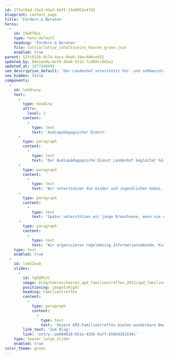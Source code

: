 ```yaml
---
id: 1f3a19ad-12e3-41e5-8df6-33a9051e47d3
blueprint: content_page
title: 'Fördern & Beraten'
heros:
  -
    id: ImwRf8uL
    type: hero_default
    heading: 'Fördern & Beraten'
    file: lottie/lottie_inhaltsseite_hoeren_gruen.json
    enabled: true
parent: 52fc632b-9c74-4aca-96e0-29ec940ce031
updated_by: 04e1ae9a-6ef8-4ba0-931b-7cd69cc0d3a2
updated_at: 1677340495
seo_description_default: 'Der Landenhof unterstützt hör- und sehbeeinträchtigte Kinder & Jugendliche in ihrem selbstbestimmten Leben durch Förderung ihrer Fähigkeiten & Entwicklung'
seo_hidden: false
components:
  -
    id: leh9rwny
    text:
      -
        type: heading
        attrs:
          level: 2
        content:
          -
            type: text
            text: 'Audiopädagogischer Dienst'
      -
        type: paragraph
        content:
          -
            type: text
            text: 'Der Audiopädagogische Dienst Landenhof begleitet hörbeeinträchtigte Kinder und Jugendliche aus dem Kanton Aargau und deren Umfeld vom Zeitpunkt der Diagnose – oft vom Säuglingsalter an – bis zum Abschluss der ersten Berufsausbildung, des Gymnasiums oder einer Wirtschafts- oder Fachmittelschule.'
      -
        type: paragraph
        content:
          -
            type: text
            text: 'Wir unterstützen die Kinder und Jugendlichen dabei, ihre Hörfähigkeit und ihre Sprache optimal zu entwickeln sowie kognitive, soziale und emotionale Fähigkeiten zu entfalten. Zusammen entwickeln wir geeignete Strategien, damit sie verstehen, mitreden und sich integrieren können. '
      -
        type: paragraph
        content:
          -
            type: text
            text: 'Später unterstützen wir junge Erwachsene, wenn sie eine Lehre beginnen oder in eine Mittelschule eintreten, auf ihrem Weg. '
      -
        type: paragraph
        content:
          -
            type: text
            text: 'Wir organisieren regelmässig Informationsabende, Kinder- und Familientreffen und bieten Weiterbildungen für Lehrpersonen an.'
    type: text
    enabled: true
  -
    id: lek52xu0
    slides:
      -
        id: fgXIMlXl
        image: blog/hoeren/hoeren_apd_familientreffen_2022/apd_familientreffen_2022-31.jpg
        positioning: imageIsRight
        heading: Familientreffen
        content:
          -
            type: paragraph
            content:
              -
                type: text
                text: 'Unsere APD-Familientreffen bieten wunderbare Begegnungs- und Austauschmöglichkeiten mit anderen hörbeeinträchtigten Kindern, Jugendlichen und Eltern.'
        link_text: 'Zum Blog'
        link: 'entry::ae004818-b51e-4556-8a7f-b5b6d281536c'
    type: teaser_large_slider
    enabled: true
color_theme: green
---
```

